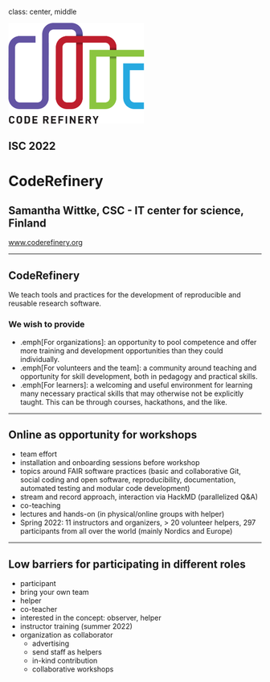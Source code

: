 class: center, middle

<img src="img/coderefinery.png" style="height: 200px;"/>

## ISC 2022

# CodeRefinery

## Samantha Wittke, CSC - IT center for science, Finland

www.coderefinery.org

---

## CodeRefinery

We teach tools and practices for the
development of reproducible and reusable research software.


### We wish to provide

- .emph[For organizations]: an opportunity to pool competence and offer more training
  and development opportunities than they could individually.
- .emph[For volunteers and the team]: a community around teaching and opportunity for
  skill development, both in pedagogy and practical skills.
- .emph[For learners]: a welcoming and useful environment for learning many necessary
  practical skills that may otherwise not be explicitly taught. This can be
  through courses, hackathons, and the like.



---

## Online as opportunity for workshops

* team effort
* installation and onboarding sessions before workshop
* topics around FAIR software practices (basic and collaborative Git, social coding and open software, reproducibility, documentation, automated testing and modular code development)
* stream and record approach, interaction via HackMD (parallelized Q&A)
* co-teaching
* lectures and hands-on (in physical/online groups with helper)
* Spring 2022: 11 instructors and organizers, > 20 volunteer helpers, 297 participants from all over the world (mainly Nordics and Europe)  

--- 

## Low barriers for participating in different roles

* participant
* bring your own team
* helper
* co-teacher
* interested in the concept: observer, helper
* instructor training (summer 2022)
* organization as collaborator
	* advertising
	* send staff as helpers
	* in-kind contribution
	* collaborative workshops

